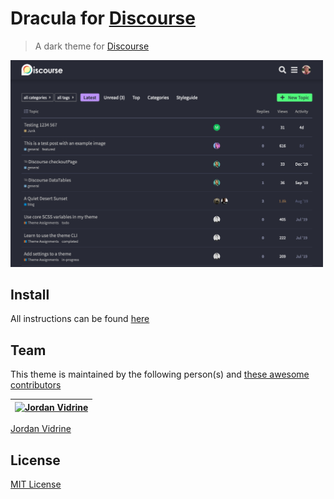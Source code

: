 # Dracula for [Discourse](https://www.discourse.org/)
> A dark theme for [Discourse](https://www.discourse.org/)

<img src="./screenshot.png" width=500/>

## Install
All instructions can be found [here](https://meta.discourse.org/t/dracula-a-dark-theme-for-discourse/146350)

## Team

This theme is maintained by the following person(s) and [these awesome contributors](https://github.com/jordanvidrine/discourse-dracula-theme/graphs/contributors)

[![Jordan Vidrine](https://avatars0.githubusercontent.com/u/30537603?v=4&s=100)](https://github.com/jordanvidrine) |
--- |
[Jordan Vidrine](https://github.com/jordanvidrine)

## License

[MIT License](./LICENSE)